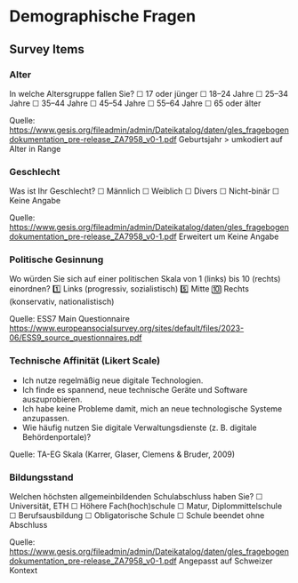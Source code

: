 # Demographische Fragen

## Survey Items

### Alter
In welche Altersgruppe fallen Sie?
☐ 17 oder jünger
☐ 18–24 Jahre
☐ 25–34 Jahre
☐ 35–44 Jahre
☐ 45–54 Jahre
☐ 55–64 Jahre
☐ 65 oder älter

Quelle: https://www.gesis.org/fileadmin/admin/Dateikatalog/daten/gles_fragebogendokumentation_pre-release_ZA7958_v0-1.pdf
Geburtsjahr > umkodiert auf Alter in Range

### Geschlecht
Was ist Ihr Geschlecht?
☐ Männlich
☐ Weiblich
☐ Divers
☐ Nicht-binär
☐ Keine Angabe

Quelle: https://www.gesis.org/fileadmin/admin/Dateikatalog/daten/gles_fragebogendokumentation_pre-release_ZA7958_v0-1.pdf
Erweitert um  Keine Angabe

### Politische Gesinnung
Wo würden Sie sich auf einer politischen Skala von 1 (links) bis 10 (rechts) einordnen?
1️⃣ Links (progressiv, sozialistisch)
5️⃣ Mitte
🔟 Rechts (konservativ, nationalistisch)

Quelle: ESS7 Main Questionnaire
https://www.europeansocialsurvey.org/sites/default/files/2023-06/ESS9_source_questionnaires.pdf

### Technische Affinität (Likert Scale)
- Ich nutze regelmäßig neue digitale Technologien.
- Ich finde es spannend, neue technische Geräte und Software auszuprobieren.
- Ich habe keine Probleme damit, mich an neue technologische Systeme anzupassen.
- Wie häufig nutzen Sie digitale Verwaltungsdienste (z. B. digitale Behördenportale)?

Quelle: TA-EG Skala (Karrer, Glaser, Clemens & Bruder, 2009)

### Bildungsstand
Welchen höchsten allgemeinbildenden Schulabschluss haben Sie?
 ☐ Universität, ETH
 ☐ Höhere Fach(hoch)schule
 ☐ Matur, Diplommittelschule
 ☐ Berufsausbildung
 ☐ Obligatorische Schule
 ☐ Schule beendet ohne Abschluss

Quelle: https://www.gesis.org/fileadmin/admin/Dateikatalog/daten/gles_fragebogendokumentation_pre-release_ZA7958_v0-1.pdf
Angepasst auf Schweizer Kontext